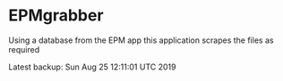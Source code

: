 # EPMgrabber
Using a database from the EPM app this application scrapes the files as required


Latest backup: Sun Aug 25 12:11:01 UTC 2019
